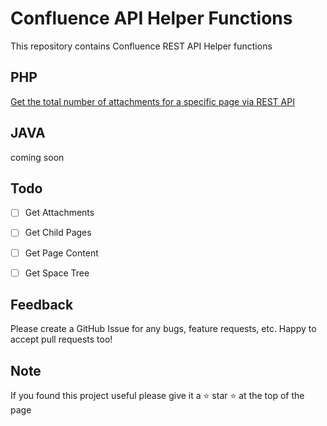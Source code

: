 # Confluence API Helper Functions
This repository contains Confluence REST API Helper functions

## PHP
[Get the total number of attachments for a specific page via REST API](php/total_number_of_attachments_in_a_page.php)

## JAVA
coming soon


## Todo
- [ ] Get Attachments 
- [ ] Get Child Pages 
- [ ] Get Page Content  
- [ ] Get Space Tree  


## Feedback
Please create a GitHub Issue for any bugs, feature requests, etc. Happy to accept pull requests too!

## Note
If you found this project useful please give it a ⭐ star ⭐ at the top of the page



